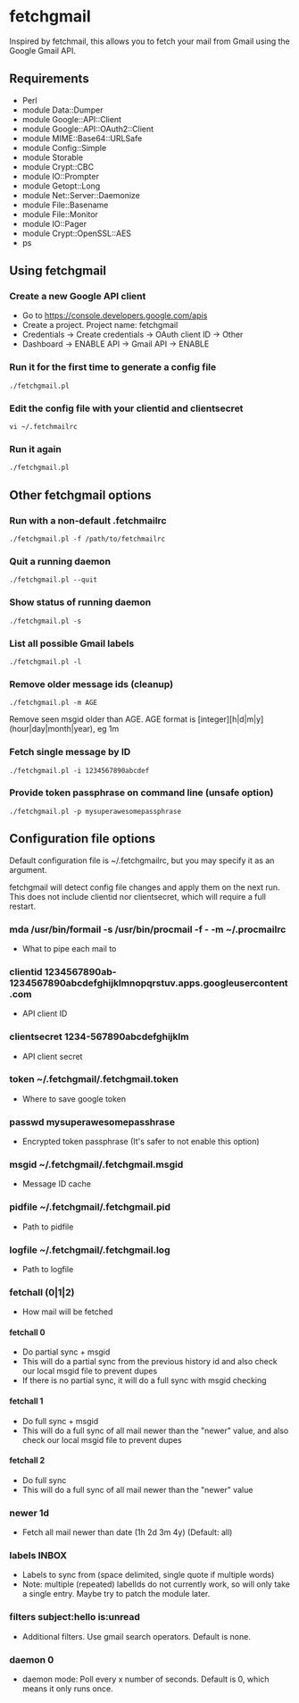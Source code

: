 # fetchgmail
Inspired by fetchmail, this allows you to fetch your mail from Gmail using the Google Gmail API.

## Requirements
- Perl
- module Data::Dumper
- module Google::API::Client
- module Google::API::OAuth2::Client
- module MIME::Base64::URLSafe
- module Config::Simple
- module Storable
- module Crypt::CBC
- module IO::Prompter
- module Getopt::Long
- module Net::Server::Daemonize
- module File::Basename
- module File::Monitor
- module IO::Pager
- module Crypt::OpenSSL::AES
- ps

## Using fetchgmail

### Create a new Google API client
- Go to https://console.developers.google.com/apis
- Create a project.  Project name: fetchgmail
- Credentials -> Create credentials -> OAuth client ID -> Other
- Dashboard -> ENABLE API -> Gmail API -> ENABLE

### Run it for the first time to generate a config file
    ./fetchgmail.pl

### Edit the config file with your clientid and clientsecret
    vi ~/.fetchmailrc

### Run it again
    ./fetchgmail.pl

## Other fetchgmail options

### Run with a non-default .fetchmailrc
    ./fetchgmail.pl -f /path/to/fetchmailrc

### Quit a running daemon
    ./fetchgmail.pl --quit

### Show status of running daemon
    ./fetchgmail.pl -s

### List all possible Gmail labels
    ./fetchgmail.pl -l

### Remove older message ids (cleanup)
    ./fetchgmail.pl -m AGE  
Remove seen msgid older than AGE.
AGE format is \[integer\]\[h|d|m|y\] (hour|day|month|year), eg 1m

### Fetch single message by ID
    ./fetchgmail.pl -i 1234567890abcdef

### Provide token passphrase on command line (unsafe option)
    ./fetchgmail.pl -p mysuperawesomepassphrase

## Configuration file options

Default configuration file is ~/.fetchgmailrc, but you may specify it as an argument.

fetchgmail will detect config file changes and apply them on the next run.  This does not include clientid nor clientsecret, which will require a full restart.

### mda /usr/bin/formail -s /usr/bin/procmail -f - -m ~/.procmailrc
- What to pipe each mail to

### clientid 1234567890ab-1234567890abcdefghijklmnopqrstuv.apps.googleusercontent.com
- API client ID

### clientsecret 1234-567890abcdefghijklm
- API client secret

### token ~/.fetchgmail/.fetchgmail.token
- Where to save google token

### passwd mysuperawesomepasshrase
- Encrypted token passphrase (It's safer to not enable this option)

### msgid ~/.fetchgmail/.fetchgmail.msgid
- Message ID cache

### pidfile ~/.fetchgmail/.fetchgmail.pid
- Path to pidfile

### logfile ~/.fetchgmail/.fetchgmail.log
- Path to logfile

### fetchall (0|1|2)
- How mail will be fetched

#### fetchall 0
- Do partial sync + msgid
- This will do a partial sync from the previous history id and also check our local msgid file to prevent dupes
- If there is no partial sync, it will do a full sync with msgid checking

#### fetchall 1
- Do full sync + msgid
- This will do a full sync of all mail newer than the "newer" value, and also check our local msgid file to prevent dupes

#### fetchall 2
- Do full sync
- This will do a full sync of all mail newer than the "newer" value

### newer 1d
- Fetch all mail newer than date (1h 2d 3m 4y) (Default: all)

### labels INBOX
- Labels to sync from (space delimited, single quote if multiple words)
- Note: multiple (repeated) labelIds do not currently work, so will only take a single entry.  Maybe try to patch the module later.

### filters subject:hello is:unread
- Additional filters.  Use gmail search operators.  Default is none.

### daemon 0
- daemon mode:  Poll every x number of seconds.  Default is 0, which means it only runs once.

